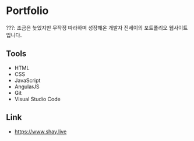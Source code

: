 # Portfolio
???: 조금은 늦었지만 무작정 따라하며 성장해온 개발자 진세이의 포트폴리오 웹사이트 입니다.

## Tools
- HTML
- CSS
- JavaScript
- AngularJS
- Git
- Visual Studio Code

## Link
- https://www.shay.live
